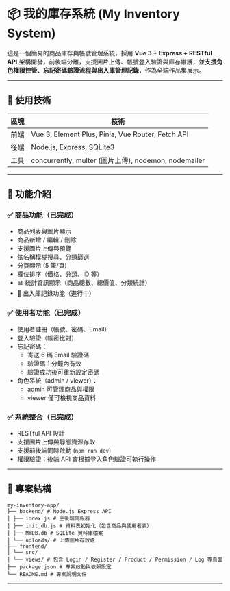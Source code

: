 # 📦 我的庫存系統 (My Inventory System)

這是一個簡易的商品庫存與帳號管理系統，採用 **Vue 3 + Express + RESTful API** 架構開發，前後端分離，支援圖片上傳、帳號登入驗證與庫存維護，**並支援角色權限控管、忘記密碼驗證流程與出入庫管理記錄**，作為全端作品集展示。

---

## 🧰 使用技術

| 區塊 | 技術                                                 |
| ---- | ---------------------------------------------------- |
| 前端 | Vue 3, Element Plus, Pinia, Vue Router, Fetch API    |
| 後端 | Node.js, Express, SQLite3                            |
| 工具 | concurrently, multer (圖片上傳), nodemon, nodemailer |

---

## 📸 功能介紹

### ✅ 商品功能（已完成）

- 商品列表與圖片顯示
- 商品新增 / 編輯 / 刪除
- 支援圖片上傳與預覽
- 依名稱模糊搜尋、分類篩選
- 分頁顯示 (5 筆/頁)
- 欄位排序（價格、分類、ID 等）
- 📊 統計資訊顯示（商品總數、總價值、分類統計）
- 🧮 出入庫記錄功能（進行中）

### ✅ 使用者功能（已完成）

- 使用者註冊（帳號、密碼、Email）
- 登入驗證（帳密比對）
- 忘記密碼：
  - 寄送 6 碼 Email 驗證碼
  - 驗證碼 1 分鐘內有效
  - 驗證成功後可重新設定密碼
- 角色系統（admin / viewer）：
  - admin 可管理商品與權限
  - viewer 僅可檢視商品資料

### ✅ 系統整合（已完成）

- RESTful API 設計
- 支援圖片上傳與靜態資源存取
- 支援前後端同時啟動 (`npm run dev`)
- 權限驗證：後端 API 會根據登入角色驗證可執行操作

---

## 📂 專案結構

```
my-inventory-app/
├── backend/ # Node.js Express API
│ ├── index.js # 主後端伺服器
│ ├── init_db.js # 資料表初始化（包含商品與使用者表）
│ ├── MYDB.db # SQLite 資料庫檔案
│ └── uploads/ # 上傳圖片存放處
├── frontend/
│ └── src/
│ └── views/ # 包含 Login / Register / Product / Permission / Log 等頁面
├── package.json # 專案啟動與依賴設定
└── README.md # 專案說明文件
```

---

